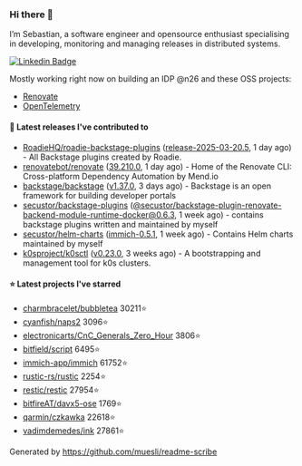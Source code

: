 ### Hi there 👋

I’m Sebastian, a software engineer and opensource enthusiast specialising in developing, monitoring and managing releases in distributed systems.    

[![Linkedin Badge](https://img.shields.io/badge/-LinkedIn-blue?style=flat&logo=Linkedin&logoColor=white&link=https://www.linkedin.com/in/sebastian-poxhofer/)](https://www.linkedin.com/in/sebastian-poxhofer/)

Mostly working right now on building an IDP @n26 and these OSS projects:
- [Renovate](https://github.com/renovatebot/renovate)
- [OpenTelemetry](https://github.com/open-telemetry)



#### 🚀 Latest releases I've contributed to

- [RoadieHQ/roadie-backstage-plugins](https://github.com/RoadieHQ/roadie-backstage-plugins) ([release-2025-03-20.5](https://github.com/RoadieHQ/roadie-backstage-plugins/releases/tag/release-2025-03-20.5), 1 day ago) - All Backstage plugins created by Roadie.
- [renovatebot/renovate](https://github.com/renovatebot/renovate) ([39.210.0](https://github.com/renovatebot/renovate/releases/tag/39.210.0), 1 day ago) - Home of the Renovate CLI: Cross-platform Dependency Automation by Mend.io
- [backstage/backstage](https://github.com/backstage/backstage) ([v1.37.0](https://github.com/backstage/backstage/releases/tag/v1.37.0), 3 days ago) - Backstage is an open framework for building developer portals
- [secustor/backstage-plugins](https://github.com/secustor/backstage-plugins) ([@secustor/backstage-plugin-renovate-backend-module-runtime-docker@0.6.3](https://github.com/secustor/backstage-plugins/releases/tag/%40secustor/backstage-plugin-renovate-backend-module-runtime-docker%400.6.3), 1 week ago) - contains backstage plugins written and maintained by myself
- [secustor/helm-charts](https://github.com/secustor/helm-charts) ([immich-0.5.1](https://github.com/secustor/helm-charts/releases/tag/immich-0.5.1), 1 week ago) - Contains Helm charts maintained by myself
- [k0sproject/k0sctl](https://github.com/k0sproject/k0sctl) ([v0.23.0](https://github.com/k0sproject/k0sctl/releases/tag/v0.23.0), 3 weeks ago) - A bootstrapping and management tool for k0s clusters.

#### ⭐ Latest projects I've starred

- [charmbracelet/bubbletea](https://github.com/charmbracelet/bubbletea) 30211⭐
- [cyanfish/naps2](https://github.com/cyanfish/naps2) 3096⭐
- [electronicarts/CnC_Generals_Zero_Hour](https://github.com/electronicarts/CnC_Generals_Zero_Hour) 3806⭐
- [bitfield/script](https://github.com/bitfield/script) 6495⭐
- [immich-app/immich](https://github.com/immich-app/immich) 61752⭐
- [rustic-rs/rustic](https://github.com/rustic-rs/rustic) 2254⭐
- [restic/restic](https://github.com/restic/restic) 27954⭐
- [bitfireAT/davx5-ose](https://github.com/bitfireAT/davx5-ose) 1769⭐
- [qarmin/czkawka](https://github.com/qarmin/czkawka) 22618⭐
- [vadimdemedes/ink](https://github.com/vadimdemedes/ink) 27861⭐



Generated by https://github.com/muesli/readme-scribe
